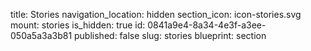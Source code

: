 title: Stories
navigation_location: hidden
section_icon: icon-stories.svg
mount: stories
is_hidden: true
id: 0841a9e4-8a34-4e3f-a3ee-050a5a3a3b81
published: false
slug: stories
blueprint: section
